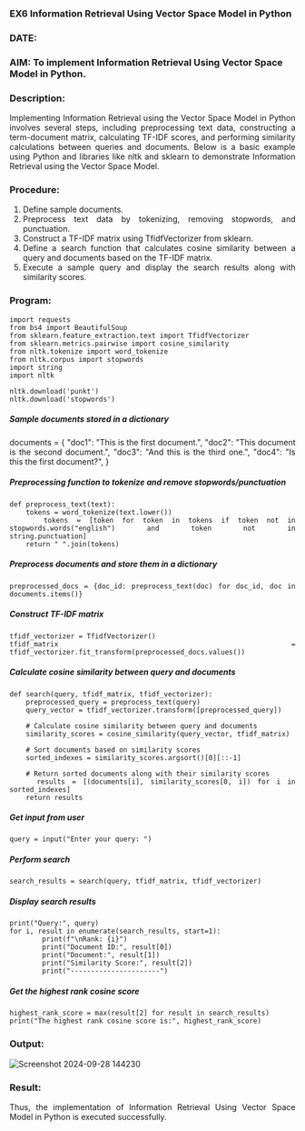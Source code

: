 ### EX6 Information Retrieval Using Vector Space Model in Python
### DATE: 
### AIM: To implement Information Retrieval Using Vector Space Model in Python.
### Description: 
<div align = "justify">
Implementing Information Retrieval using the Vector Space Model in Python involves several steps, including preprocessing text data, constructing a term-document matrix, 
calculating TF-IDF scores, and performing similarity calculations between queries and documents. Below is a basic example using Python and libraries like nltk and 
sklearn to demonstrate Information Retrieval using the Vector Space Model.

### Procedure:
1. Define sample documents.
2. Preprocess text data by tokenizing, removing stopwords, and punctuation.
3. Construct a TF-IDF matrix using TfidfVectorizer from sklearn.
4. Define a search function that calculates cosine similarity between a query and documents based on the TF-IDF matrix.
5. Execute a sample query and display the search results along with similarity scores.

### Program:
```
import requests
from bs4 import BeautifulSoup
from sklearn.feature_extraction.text import TfidfVectorizer
from sklearn.metrics.pairwise import cosine_similarity
from nltk.tokenize import word_tokenize
from nltk.corpus import stopwords
import string
import nltk

nltk.download('punkt')
nltk.download('stopwords')
```
##### Sample documents stored in a dictionary
documents = {
        "doc1": "This is the first document.",
        "doc2": "This document is the second document.",
        "doc3": "And this is the third one.",
        "doc4": "Is this the first document?",
    }

##### Preprocessing function to tokenize and remove stopwords/punctuation
```
def preprocess_text(text):
    tokens = word_tokenize(text.lower())
    tokens = [token for token in tokens if token not in stopwords.words("english") and token not in               string.punctuation]
    return " ".join(tokens)
```
##### Preprocess documents and store them in a dictionary
```
preprocessed_docs = {doc_id: preprocess_text(doc) for doc_id, doc in documents.items()}
```
##### Construct TF-IDF matrix
```
tfidf_vectorizer = TfidfVectorizer()
tfidf_matrix = tfidf_vectorizer.fit_transform(preprocessed_docs.values())
```
##### Calculate cosine similarity between query and documents
```
def search(query, tfidf_matrix, tfidf_vectorizer):
    preprocessed_query = preprocess_text(query)
    query_vector = tfidf_vectorizer.transform([preprocessed_query])

    # Calculate cosine similarity between query and documents
    similarity_scores = cosine_similarity(query_vector, tfidf_matrix)

    # Sort documents based on similarity scores
    sorted_indexes = similarity_scores.argsort()[0][::-1]

    # Return sorted documents along with their similarity scores
    results = [(documents[i], similarity_scores[0, i]) for i in sorted_indexes]
    return results
```
##### Get input from user
```
query = input("Enter your query: ")
```
##### Perform search
```
search_results = search(query, tfidf_matrix, tfidf_vectorizer)
```
##### Display search results
```
print("Query:", query)
for i, result in enumerate(search_results, start=1):
        print(f"\nRank: {i}")
        print("Document ID:", result[0])
        print("Document:", result[1])
        print("Similarity Score:", result[2])
        print("----------------------")
```
##### Get the highest rank cosine score
```
highest_rank_score = max(result[2] for result in search_results)
print("The highest rank cosine score is:", highest_rank_score)
```
### Output:
![Screenshot 2024-09-28 144230](https://github.com/user-attachments/assets/c5b2b34d-ef38-41dd-8454-765088d3b234)


### Result:
Thus, the implementation of Information Retrieval Using Vector Space Model in Python is executed successfully.
